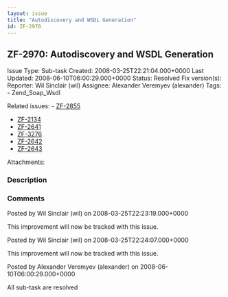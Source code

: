 ```yaml
---
layout: issue
title: "Autodiscovery and WSDL Generation"
id: ZF-2970
---
```


ZF-2970: Autodiscovery and WSDL Generation
------------------------------------------

 Issue Type: Sub-task Created: 2008-03-25T22:21:04.000+0000 Last Updated: 2008-06-10T06:00:29.000+0000 Status: Resolved Fix version(s): 
 Reporter:  Wil Sinclair (wil)  Assignee:  Alexander Veremyev (alexander)  Tags: - Zend\_Soap\_Wsdl
 
 Related issues: - [ZF-2855](/issues/browse/ZF-2855)
- [ZF-2134](/issues/browse/ZF-2134)
- [ZF-2641](/issues/browse/ZF-2641)
- [ZF-3276](/issues/browse/ZF-3276)
- [ZF-2642](/issues/browse/ZF-2642)
- [ZF-2643](/issues/browse/ZF-2643)
 
 Attachments: 
### Description

 

 

### Comments

Posted by Wil Sinclair (wil) on 2008-03-25T22:23:19.000+0000

This improvement will now be tracked with this issue.

 

 

Posted by Wil Sinclair (wil) on 2008-03-25T22:24:07.000+0000

This improvement will now be tracked with this issue.

 

 

Posted by Alexander Veremyev (alexander) on 2008-06-10T06:00:29.000+0000

All sub-task are resolved

 

 